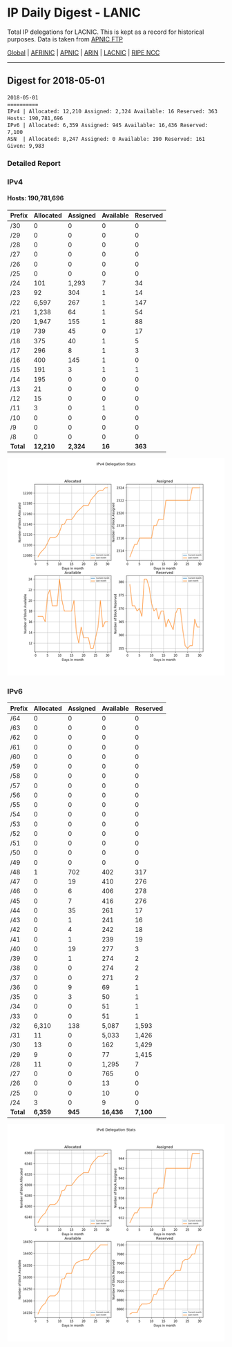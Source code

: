 # IP Daily Digest - LANIC

Total IP delegations for LACNIC. This is kept as a record for historical purposes. Data is taken from [APNIC FTP](https://ftp.apnic.net/)

[Global](https://github.com/csmets/IP-Daily-Digest) | [AFRINIC](https://github.com/csmets/IP-Daily-Digest/tree/master/archives/AFRINIC) | [APNIC](https://github.com/csmets/IP-Daily-Digest/tree/master/archives/APNIC) | [ARIN](https://github.com/csmets/IP-Daily-Digest/tree/master/archives/ARIN) | [LACNIC](https://github.com/csmets/IP-Daily-Digest/tree/master/archives/LACNIC) | [RIPE NCC](https://github.com/csmets/IP-Daily-Digest/tree/master/archives/RIPE_NCC)

---

## Digest for 2018-05-01
```
2018-05-01
==========
IPv4 | Allocated: 12,210 Assigned: 2,324 Available: 16 Reserved: 363 Hosts: 190,781,696
IPv6 | Allocated: 6,359 Assigned: 945 Available: 16,436 Reserved: 7,100
ASN  | Allocated: 8,247 Assigned: 0 Available: 190 Reserved: 161 Given: 9,983
```

### Detailed Report

### IPv4

#### Hosts: **190,781,696**

| Prefix | Allocated | Assigned | Available | Reserved |
| ----- | ----- | ----- | ----- | ----- |
| /30 | 0 | 0 | 0 | 0 |
| /29 | 0 | 0 | 0 | 0 |
| /28 | 0 | 0 | 0 | 0 |
| /27 | 0 | 0 | 0 | 0 |
| /26 | 0 | 0 | 0 | 0 |
| /25 | 0 | 0 | 0 | 0 |
| /24 | 101 | 1,293 | 7 | 34 |
| /23 | 92 | 304 | 1 | 14 |
| /22 | 6,597 | 267 | 1 | 147 |
| /21 | 1,238 | 64 | 1 | 54 |
| /20 | 1,947 | 155 | 1 | 88 |
| /19 | 739 | 45 | 0 | 17 |
| /18 | 375 | 40 | 1 | 5 |
| /17 | 296 | 8 | 1 | 3 |
| /16 | 400 | 145 | 1 | 0 |
| /15 | 191 | 3 | 1 | 1 |
| /14 | 195 | 0 | 0 | 0 |
| /13 | 21 | 0 | 0 | 0 |
| /12 | 15 | 0 | 0 | 0 |
| /11 | 3 | 0 | 1 | 0 |
| /10 | 0 | 0 | 0 | 0 |
| /9 | 0 | 0 | 0 | 0 |
| /8 | 0 | 0 | 0 | 0 |
| **Total** | **12,210** | **2,324** | **16** | **363** |

![ipv4-stats](ipv4-figure.png)

### IPv6

| Prefix | Allocated | Assigned | Available | Reserved |
| ----- | ----- | ----- | ----- | ----- |
| /64 | 0 | 0 | 0 | 0 |
| /63 | 0 | 0 | 0 | 0 |
| /62 | 0 | 0 | 0 | 0 |
| /61 | 0 | 0 | 0 | 0 |
| /60 | 0 | 0 | 0 | 0 |
| /59 | 0 | 0 | 0 | 0 |
| /58 | 0 | 0 | 0 | 0 |
| /57 | 0 | 0 | 0 | 0 |
| /56 | 0 | 0 | 0 | 0 |
| /55 | 0 | 0 | 0 | 0 |
| /54 | 0 | 0 | 0 | 0 |
| /53 | 0 | 0 | 0 | 0 |
| /52 | 0 | 0 | 0 | 0 |
| /51 | 0 | 0 | 0 | 0 |
| /50 | 0 | 0 | 0 | 0 |
| /49 | 0 | 0 | 0 | 0 |
| /48 | 1 | 702 | 402 | 317 |
| /47 | 0 | 19 | 410 | 276 |
| /46 | 0 | 6 | 406 | 278 |
| /45 | 0 | 7 | 416 | 276 |
| /44 | 0 | 35 | 261 | 17 |
| /43 | 0 | 1 | 241 | 16 |
| /42 | 0 | 4 | 242 | 18 |
| /41 | 0 | 1 | 239 | 19 |
| /40 | 0 | 19 | 277 | 3 |
| /39 | 0 | 1 | 274 | 2 |
| /38 | 0 | 0 | 274 | 2 |
| /37 | 0 | 0 | 271 | 2 |
| /36 | 0 | 9 | 69 | 1 |
| /35 | 0 | 3 | 50 | 1 |
| /34 | 0 | 0 | 51 | 1 |
| /33 | 0 | 0 | 51 | 1 |
| /32 | 6,310 | 138 | 5,087 | 1,593 |
| /31 | 11 | 0 | 5,033 | 1,426 |
| /30 | 13 | 0 | 162 | 1,429 |
| /29 | 9 | 0 | 77 | 1,415 |
| /28 | 11 | 0 | 1,295 | 7 |
| /27 | 0 | 0 | 765 | 0 |
| /26 | 0 | 0 | 13 | 0 |
| /25 | 0 | 0 | 10 | 0 |
| /24 | 3 | 0 | 9 | 0 |
| **Total** | **6,359** | **945** | **16,436** | **7,100** |

![ipv6-stats](ipv6-figure.png)